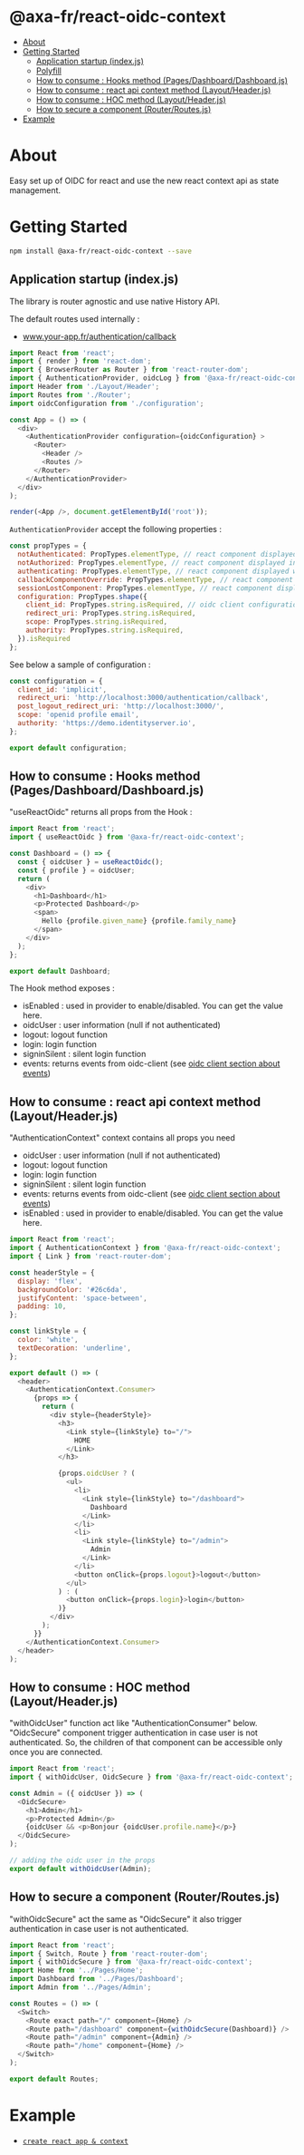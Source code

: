 <H1> @axa-fr/react-oidc-context</H1>

- [About](#about)
- [Getting Started](#getting-started)
  - [Application startup (index.js)](#application-startup-indexjs)
  - [Polyfill](#polyfill)
  - [How to consume : Hooks method (Pages/Dashboard/Dashboard.js)](#how-to-consume--hooks-method-pagesdashboarddashboardjs)
  - [How to consume : react api context method (Layout/Header.js)](#how-to-consume--react-api-context-method-layoutheaderjs)
  - [How to consume : HOC method (Layout/Header.js)](#how-to-consume--hoc-method-layoutheaderjs)
  - [How to secure a component (Router/Routes.js)](#how-to-secure-a-component-routerroutesjs)
- [Example](#example)
# About

Easy set up of OIDC for react and use the new react context api as state management.

# Getting Started

```sh
npm install @axa-fr/react-oidc-context --save

```

## Application startup (index.js)

The library is router agnostic and use native History API.

The default routes used internally :

- www.your-app.fr/authentication/callback

```javascript
import React from 'react';
import { render } from 'react-dom';
import { BrowserRouter as Router } from 'react-router-dom';
import { AuthenticationProvider, oidcLog } from '@axa-fr/react-oidc-context';
import Header from './Layout/Header';
import Routes from './Router';
import oidcConfiguration from './configuration';

const App = () => (
  <div>
    <AuthenticationProvider configuration={oidcConfiguration} >
      <Router>
        <Header />
        <Routes />
      </Router>
    </AuthenticationProvider>
  </div>
);

render(<App />, document.getElementById('root'));
```

`AuthenticationProvider` accept the following properties :

```javascript
const propTypes = {
  notAuthenticated: PropTypes.elementType, // react component displayed during authentication
  notAuthorized: PropTypes.elementType, // react component displayed in case user is not Authorised
  authenticating: PropTypes.elementType, // react component displayed when about to redirect user to be authenticated
  callbackComponentOverride: PropTypes.elementType, // react component displayed when user is connected
  sessionLostComponent: PropTypes.elementType, // react component displayed when user loose authentication session
  configuration: PropTypes.shape({
    client_id: PropTypes.string.isRequired, // oidc client configuration, the same as oidc client library used internally https://github.com/IdentityModel/oidc-client-js
    redirect_uri: PropTypes.string.isRequired,
    scope: PropTypes.string.isRequired,
    authority: PropTypes.string.isRequired,
  }).isRequired
};
```

See below a sample of configuration :

```javascript
const configuration = {
  client_id: 'implicit',
  redirect_uri: 'http://localhost:3000/authentication/callback',
  post_logout_redirect_uri: 'http://localhost:3000/',
  scope: 'openid profile email',
  authority: 'https://demo.identityserver.io',
};

export default configuration;
```

## How to consume : Hooks method (Pages/Dashboard/Dashboard.js)

"useReactOidc" returns all props from the Hook :

```javascript
import React from 'react';
import { useReactOidc } from '@axa-fr/react-oidc-context';

const Dashboard = () => {
  const { oidcUser } = useReactOidc();
  const { profile } = oidcUser;
  return (
    <div>
      <h1>Dashboard</h1>
      <p>Protected Dashboard</p>
      <span>
        Hello {profile.given_name} {profile.family_name}
      </span>
    </div>
  );
};

export default Dashboard;
```
The Hook method exposes : 
- isEnabled : used in provider to enable/disabled. You can get the value here.
- oidcUser : user information (null if not authenticated)
- logout: logout function
- login: login function
- signinSilent : silent login function 
- events: returns events from oidc-client (see [oidc client section about events](https://github.com/IdentityModel/oidc-client-js/wiki#events))

## How to consume : react api context method (Layout/Header.js)

"AuthenticationContext" context contains all props you need

- oidcUser : user information (null if not authenticated)
- logout: logout function
- login: login function
- signinSilent : silent login function 
- events: returns events from oidc-client (see [oidc client section about events](https://github.com/IdentityModel/oidc-client-js/wiki#events))
- isEnabled : used in provider to enable/disabled. You can get the value here.


```javascript
import React from 'react';
import { AuthenticationContext } from '@axa-fr/react-oidc-context';
import { Link } from 'react-router-dom';

const headerStyle = {
  display: 'flex',
  backgroundColor: '#26c6da',
  justifyContent: 'space-between',
  padding: 10,
};

const linkStyle = {
  color: 'white',
  textDecoration: 'underline',
};

export default () => (
  <header>
    <AuthenticationContext.Consumer>
      {props => {
        return (
          <div style={headerStyle}>
            <h3>
              <Link style={linkStyle} to="/">
                HOME
              </Link>
            </h3>

            {props.oidcUser ? (
              <ul>
                <li>
                  <Link style={linkStyle} to="/dashboard">
                    Dashboard
                  </Link>
                </li>
                <li>
                  <Link style={linkStyle} to="/admin">
                    Admin
                  </Link>
                </li>
                <button onClick={props.logout}>logout</button>
              </ul>
            ) : (
              <button onClick={props.login}>login</button>
            )}
          </div>
        );
      }}
    </AuthenticationContext.Consumer>
  </header>
);
```

## How to consume : HOC method (Layout/Header.js)

"withOidcUser" function act like "AuthenticationConsumer" below.
"OidcSecure" component trigger authentication in case user is not authenticated. So, the children of that component can be accessible only once you are connected.

```javascript
import React from 'react';
import { withOidcUser, OidcSecure } from '@axa-fr/react-oidc-context';

const Admin = ({ oidcUser }) => (
  <OidcSecure>
    <h1>Admin</h1>
    <p>Protected Admin</p>
    {oidcUser && <p>Bonjour {oidcUser.profile.name}</p>}
  </OidcSecure>
);

// adding the oidc user in the props
export default withOidcUser(Admin);
```

## How to secure a component (Router/Routes.js)

"withOidcSecure" act the same as "OidcSecure" it also trigger authentication in case user is not authenticated.

```javascript
import React from 'react';
import { Switch, Route } from 'react-router-dom';
import { withOidcSecure } from '@axa-fr/react-oidc-context';
import Home from '../Pages/Home';
import Dashboard from '../Pages/Dashboard';
import Admin from '../Pages/Admin';

const Routes = () => (
  <Switch>
    <Route exact path="/" component={Home} />
    <Route path="/dashboard" component={withOidcSecure(Dashboard)} />
    <Route path="/admin" component={Admin} />
    <Route path="/home" component={Home} />
  </Switch>
);

export default Routes;
```

# Example

- [`create react app & context`](../../examples/context)
